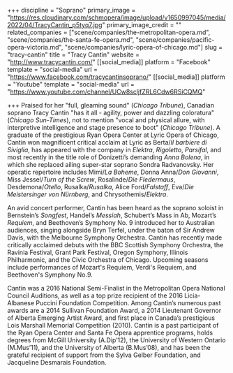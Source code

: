 +++
discipline = "Soprano"
primary_image = "https://res.cloudinary.com/schmopera/image/upload/v1650997045/media/2022/04/TracyCantin_p5tyq7.jpg"
primary_image_credit = ""
related_companies = ["scene/companies/the-metropolitan-opera.md", "scene/companies/the-santa-fe-opera.md", "scene/companies/pacific-opera-victoria.md", "scene/companies/lyric-opera-of-chicago.md"]
slug = "tracy-cantin"
title = "Tracy Cantin"
website = "http://www.tracycantin.com/"
[[social_media]]
platform = "Facebook"
template = "social-media"
url = "https://www.facebook.com/tracycantinsoprano/"
[[social_media]]
platform = "Youtube"
template = "social-media"
url = "https://www.youtube.com/channel/UCw8scljfZRL6Cdw6RSiCQMQ"

+++
​Praised for her "full, gleaming sound" (_Chicago Tribune_), Canadian soprano Tracy Cantin "has it all - agility, power and dazzling coloratura" (_Chicago Sun-Times_), not to mention "vocal and physical allure, with interpretive intelligence and stage presence to boot" (_Chicago Tribune_). A graduate of the prestigious Ryan Opera Center at Lyric Opera of Chicago, Cantin won magnificent critical acclaim at Lyric as Berta/_Il barbiere di Siviglia_, has appeared with the company in _Elektra_, _Rigoletto_, _Parsifal_, and most recently in the title role of Donizetti’s demanding _Anna Bolena_, in which she replaced ailing super-star soprano Sondra Radvanovsky. Her operatic repertoire includes Mimi/_La Boheme_, Donna Anna/_Don Giovanni_, Miss Jessel/_Turn of the Screw_, Rosalinde/_Die Fledermaus_, Desdemona/_Otello_, Rusalka/_Rusalka_, Alice Ford/_Falstaff_, Eva/_Die Meistersinger von Nürnberg_, and Chrysothemis/_Elektra_. 

​​An avid concert performer, Cantin has been heard as the soprano soloist in Bernstein’s _Songfest_, Handel’s _Messiah_, Schubert’s Mass in Ab, Mozart’s _Requiem_, and Beethoven’s Symphony No. 9 introduced her to Australian audiences, singing alongside Bryn Terfel, under the baton of Sir Andrew Davis, with the Melbourne Symphony Orchestra. Cantin has recently made critically acclaimed debuts with the ​BBC Scottish Symphony Orchestra, the Ravinia Festival, Grant Park Festival, Oregon Symphony, Illinois Philharmonic, and the Civic Orchestra of Chicago. Upcoming seasons include performances of Mozart's Requiem, Verdi's Requiem, and Beethoven's Symphony No.9​.

Cantin was a 2016 National Semi-Finalist in the Metropolitan Opera National Council Auditions, as well as a top prize recipient of the 2016 Licia-Albanese Puccini Foundation Competition. Among Cantin’s numerous past awards are a 2014 Sullivan Foundation Award, a 2014 Lieutenant Governor of Alberta Emerging Artist Award, and first place in Canada’s prestigious Lois Marshall Memorial Competition (2010). Cantin is a past participant of the Ryan Opera Center and Santa Fe Opera apprentice programs, holds degrees from McGill University (A.Dip’12), the University of Western Ontario (M.Mus’11), and the University of Alberta (B.Mus’08), and has been the grateful recipient of support from the Sylva Gelber Foundation, and Jacqueline Desmarais Foundation.